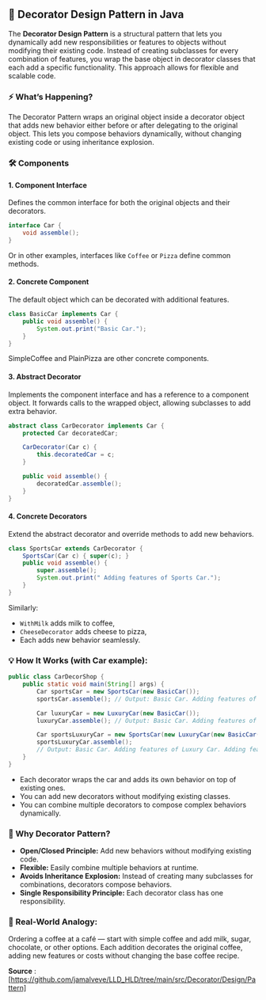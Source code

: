 
## 🎨 Decorator Design Pattern in Java

The **Decorator Design Pattern** is a structural pattern that lets you dynamically add new responsibilities or features to objects without modifying their existing code. 
Instead of creating subclasses for every combination of features, you wrap the base object in decorator classes that each add a specific functionality.
This approach allows for flexible and scalable code.

### ⚡ What’s Happening?

The Decorator Pattern wraps an original object inside a decorator object that adds new behavior either before or after delegating to the original object. This lets you compose behaviors dynamically, without changing existing code or using inheritance explosion.

### 🛠️ Components

#### 1. Component Interface

Defines the common interface for both the original objects and their decorators.

```java
interface Car {
    void assemble();
}
```

Or in other examples, interfaces like `Coffee` or `Pizza` define common methods.

#### 2. Concrete Component

The default object which can be decorated with additional features.

```java
class BasicCar implements Car {
    public void assemble() {
        System.out.print("Basic Car.");
    }
}
```

SimpleCoffee and PlainPizza are other concrete components.

#### 3. Abstract Decorator

Implements the component interface and has a reference to a component object. It forwards calls to the wrapped object, allowing subclasses to add extra behavior.

```java
abstract class CarDecorator implements Car {
    protected Car decoratedCar;

    CarDecorator(Car c) {
        this.decoratedCar = c;
    }

    public void assemble() {
        decoratedCar.assemble();
    }
}
```

#### 4. Concrete Decorators

Extend the abstract decorator and override methods to add new behaviors.

```java
class SportsCar extends CarDecorator {
    SportsCar(Car c) { super(c); }
    public void assemble() {
        super.assemble();
        System.out.print(" Adding features of Sports Car.");
    }
}
```

Similarly:
- `WithMilk` adds milk to coffee,
- `CheeseDecorator` adds cheese to pizza,
- Each adds new behavior seamlessly.

### 💡 How It Works (with Car example):

```java
public class CarDecorShop {
    public static void main(String[] args) {
        Car sportsCar = new SportsCar(new BasicCar());
        sportsCar.assemble(); // Output: Basic Car. Adding features of Sports Car.

        Car luxuryCar = new LuxuryCar(new BasicCar());
        luxuryCar.assemble(); // Output: Basic Car. Adding features of Luxury Car.

        Car sportsLuxuryCar = new SportsCar(new LuxuryCar(new BasicCar()));
        sportsLuxuryCar.assemble(); 
        // Output: Basic Car. Adding features of Luxury Car. Adding features of Sports Car.
    }
}
```

- Each decorator wraps the car and adds its own behavior on top of existing ones.
- You can add new decorators without modifying existing classes.
- You can combine multiple decorators to compose complex behaviors dynamically.

### 🌟 Why Decorator Pattern?

- **Open/Closed Principle:** Add new behaviors without modifying existing code.
- **Flexible:** Easily combine multiple behaviors at runtime.
- **Avoids Inheritance Explosion:** Instead of creating many subclasses for combinations, decorators compose behaviors.
- **Single Responsibility Principle:** Each decorator class has one responsibility.

### 🚗 Real-World Analogy:

Ordering a coffee at a café — start with simple coffee and add milk, sugar, chocolate, or other options. Each addition decorates the original coffee, adding new features or costs without changing the base coffee recipe.

**Source** :[https://github.com/jamalveve/LLD_HLD/tree/main/src/Decorator/Design/Pattern]